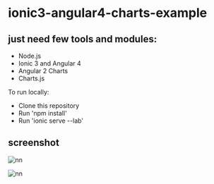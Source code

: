 # ionic3-angular4-charts-example

## just need few tools and modules:
- Node.js
- Ionic 3 and Angular 4
- Angular 2 Charts
- Charts.js

To run locally:
- Clone this repository
- Run 'npm install'
- Run 'ionic serve --lab'

## screenshot

![nn](https://user-images.githubusercontent.com/12325386/29519259-4c579c64-86af-11e7-9f71-97ff94d95c7a.png)

![nn](https://user-images.githubusercontent.com/12325386/29519289-6ce77058-86af-11e7-9296-03d31d513e06.JPG)
